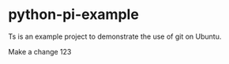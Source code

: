 # python-pi-example
Ts is an example project to demonstrate the use of git on Ubuntu.

Make a change 123